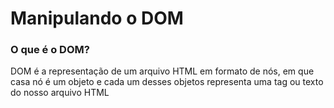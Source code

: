 <h1>Manipulando o DOM</h1>

<h3>O que é o DOM?</h3>
<p>DOM é a representação de um arquivo HTML em formato de nós, em que casa nó é um objeto e cada
um desses objetos representa uma tag ou texto do nosso arquivo HTML</p>
